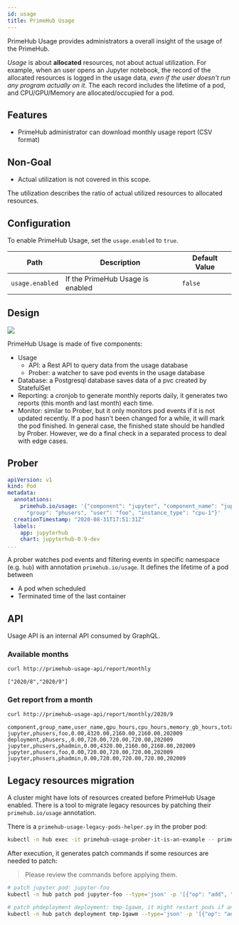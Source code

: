 ```yaml
---
id: usage
title: PrimeHub Usage
---
```


PrimeHub Usage provides administrators a overall insight of the usage of the PrimeHub.

*Usage* is about **allocated** resources, not about actual utilization. For example, when an user opens an Jupyter notebook, the record of the allocated resources is logged in the usage data, *even if the user doesn't run any program actually on it*. The each record includes the lifetime of a pod, and CPU/GPU/Memory are allocated/occupied for a pod.

## Features

- PrimeHub administrator can download monthly usage report (CSV format)

## Non-Goal

- Actual utilization is not covered in this scope.

The utilization describes the ratio of actual utilized resources to allocated resources.

## Configuration

To enable PrimeHub Usage, set the `usage.enabled` to `true`.

Path | Description | Default Value
--- | ----- | -----------------------
`usage.enabled` | If the PrimeHub Usage is enabled | `false`

## Design

![](assets/primehub-usage-design.png)

PrimeHub Usage is made of five components:

* Usage
    * API: a Rest API to query data from the usage database
    * Prober: a watcher to save pod events in the usage database
* Database: a Postgresql database saves data of a pvc created by StatefulSet
* Reporting: a cronjob to generate monthly reports daily, it generates two reports (this month and last month) each time.
* Monitor: similar to Prober, but it only monitors pod events if it is not updated recently. If a pod hasn't been changed for a while, it will mark the pod finished. In general case, the finished state should be handled by Prober. However, we do a final check in a separated process to deal with edge cases.

## Prober

```yaml
apiVersion: v1
kind: Pod
metadata:
  annotations:
    primehub.io/usage: '{"component": "jupyter", "component_name": "jupyter-foo",
      "group": "phusers", "user": "foo", "instance_type": "cpu-1"}'
  creationTimestamp: "2020-08-31T17:51:31Z"
  labels:
    app: jupyterhub
    chart: jupyterhub-0.9-dev
...
```

A prober watches pod events and filtering events in specific namespace (e.g. `hub`) with annotation  `primehub.io/usage`. It defines the lifetime of a pod between

- A pod when scheduled
- Terminated time of the last container

## API

Usage API is an internal API consumed by GraphQL.

### Available months

```bash
curl http://primehub-usage-api/report/monthly
```

```
["2020/8","2020/9"]
```

### Get report from a month

```bash
curl http://primehub-usage-api/report/monthly/2020/9
```

```csv
component,group_name,user_name,gpu_hours,cpu_hours,memory_gb_hours,total_hours,report_date
jupyter,phusers,foo,0.00,4320.00,2160.00,2160.00,202009
deployment,phusers,,0.00,720.00,720.00,720.00,202009
jupyter,phusers,phadmin,0.00,4320.00,2160.00,2160.00,202009
jupyter,phusers,foo,0.00,720.00,720.00,720.00,202009
jupyter,phusers,phadmin,0.00,720.00,720.00,720.00,202009
```

## Legacy resources migration

A cluster might have lots of resources created before PrimeHub Usage enabled. There is a tool to migrate legacy resources by patching their `primehub.io/usage` annotation.

There is a `primehub-usage-legacy-pods-helper.py` in the prober pod:

```bash
kubectl -n hub exec -it primehub-usage-prober-it-is-an-example -- primehub-usage-legacy-pods-helper.py
```

After execution, it generates patch commands if some resources are needed to patch:

>Please review the commands before applying them.

```sh
# patch jupyter pod: jupyter-foo
kubectl -n hub patch pod jupyter-foo --type='json' -p '[{"op": "add", "path": "/metadata/annotations/primehub.io~1usage", "value": "{\"component\": \"jupyter\", \"component_name\": \"jupyter-foo\", \"group\": \"phusers\", \"user\": \"foo\", \"instance_type\": \"cpu-1\"}"}]'

# patch phdeployment deployment: tmp-1gawm, it might restart pods if anything have changed
kubectl -n hub patch deployment tmp-1gawm --type='json' -p '[{"op": "add", "path": "/spec/template/metadata/annotations/primehub.io~1usage", "value": "{\"component\": \"deployment\", \"component_name\": \"tmp-1gawm\", \"group\": \"model-deployment-test-group\", \"user\": \"ericy\", \"instance_type\": \"cpu-tiny\"}"}]'
```

